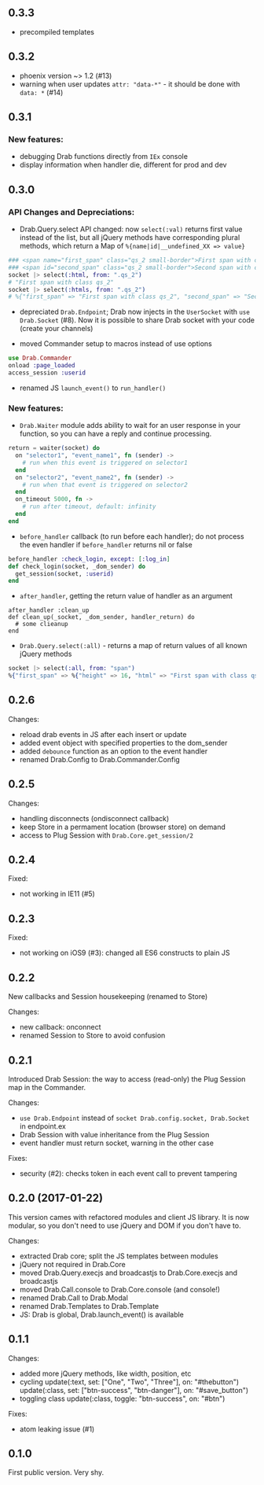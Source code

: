 ## 0.3.3

* precompiled templates

## 0.3.2

* phoenix version ~> 1.2 (#13)
* warning when user updates `attr: "data-*"` - it should be done with `data: *` (#14)

## 0.3.1

### New features:

* debugging Drab functions directly from `IEx` console
* display information when handler die, different for prod and dev


## 0.3.0

### API Changes and Depreciations:

* Drab.Query.select API changed: now `select(:val)` returns first value instead of the list, but all jQuery methods
  have corresponding plural methods, which return a Map of `%{name|id|__undefined_XX => value}`

````elixir
### <span name="first_span" class="qs_2 small-border">First span with class qs_2</span>
### <span id="second_span" class="qs_2 small-border">Second span with class qs_2</span>
socket |> select(:html, from: ".qs_2")
# "First span with class qs_2"
socket |> select(:htmls, from: ".qs_2")
# %{"first_span" => "First span with class qs_2", "second_span" => "Second span with class qs_2"}
````

* depreciated `Drab.Endpoint`; Drab now injects in the `UserSocket` with `use Drab.Socket` (#8). Now 
  it is possible to share Drab socket with your code (create your channels)

* moved Commander setup to macros instead of use options

````elixir
use Drab.Commander
onload :page_loaded
access_session :userid
````

* renamed JS `launch_event()` to `run_handler()`

### New features:

* `Drab.Waiter` module adds ability to wait for an user response in your function, so you can have a reply 
  and continue processing.

````elixir
return = waiter(socket) do
  on "selector1", "event_name1", fn (sender) ->
    # run when this event is triggered on selector1
  end
  on "selector2", "event_name2", fn (sender) ->
    # run when that event is triggered on selector2
  end
  on_timeout 5000, fn -> 
    # run after timeout, default: infinity
  end
end
````

* `before_handler` callback (to run before each handler); do not process the even handler if `before_handler` 
  returns nil or false

````elixir
before_handler :check_login, except: [:log_in]
def check_login(socket, _dom_sender) do
  get_session(socket, :userid)
end
````

* `after_handler`, getting the return value of handler as an argument

````
after_handler :clean_up
def clean_up(_socket, _dom_sender, handler_return) do
  # some clieanup
end
````

* `Drab.Query.select(:all)` - returns a map of return values of all known jQuery methods

````elixir
socket |> select(:all, from: "span")
%{"first_span" => %{"height" => 16, "html" => "First span with class qs_2", "innerHeight" => 20, ...
````

## 0.2.6
Changes:
* reload drab events in JS after each insert or update
* added event object with specified properties to the dom_sender
* added `debounce` function as an option to the event handler
* renamed Drab.Config to Drab.Commander.Config

## 0.2.5
Changes:
* handling disconnects (ondisconnect callback)
* keep Store in a permament location (browser store) on demand
* access to Plug Session with `Drab.Core.get_session/2`

## 0.2.4
Fixed:
* not working in IE11 (#5)

## 0.2.3
Fixed:
* not working on iOS9 (#3): changed all ES6 constructs to plain JS

## 0.2.2
New callbacks and Session housekeeping (renamed to Store)

Changes:
* new callback: onconnect
* renamed Session to Store to avoid confusion

## 0.2.1
Introduced Drab Session: the way to access (read-only) the Plug Session map in the Commander.

Changes:
* `use Drab.Endpoint` instead of `socket Drab.config.socket, Drab.Socket` in endpoint.ex
* Drab Session with value inheritance from the Plug Session
* event handler must return socket, warning in the other case

Fixes:
* security (#2): checks token in each event call to prevent tampering


## 0.2.0 (2017-01-22)
This version cames with refactored modules and client JS library. It is now modular, so you don't need
to use jQuery and DOM if you don't have to.

Changes:
* extracted Drab core; split the JS templates between modules
* jQuery not required in Drab.Core
* moved Drab.Query.execjs and broadcastjs to Drab.Core.execjs and broadcastjs
* moved Drab.Call.console to Drab.Core.console (and console!)
* renamed Drab.Call to Drab.Modal
* renamed Drab.Templates to Drab.Template
* JS: Drab is global, Drab.launch_event() is available


## 0.1.1

Changes:
* added more jQuery methods, like width, position, etc
* cycling
    update(:text, set: ["One", "Two", "Three"], on: "#thebutton")
    update(:class, set: ["btn-success", "btn-danger"], on: "#save_button")
* toggling class
    update(:class, toggle: "btn-success", on: "#btn")

Fixes:
* atom leaking issue (#1)


## 0.1.0
First public version. Very shy.
